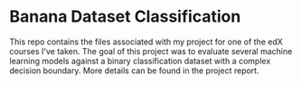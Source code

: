 # Banana Dataset Classification
This repo contains the files associated with my project for one of the edX courses I've taken. The goal of this project was to evaluate several machine learning models against a binary classification dataset with a complex decision boundary. More details can be found in the project report.
